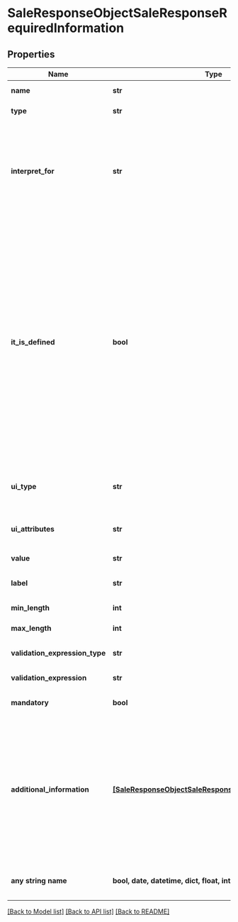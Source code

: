 # SaleResponseObjectSaleResponseRequiredInformation


## Properties
Name | Type | Description | Notes
------------ | ------------- | ------------- | -------------
**name** | **str** | Nombre del dato a solicitar. | [optional] 
**type** | **str** | Tipo de dato a solicitar. | [optional] 
**interpret_for** | **str** | Este elemento se le solicita al POS o el dispositivo de venta/ReadingDevice.  En caso de que se requiera RequieredInformation y no esté definida esta propiedad  se debe asumir que es para el POS. | [optional] 
**it_is_defined** | **bool** | Indicador si el elemento esta documentado/definido en el contrato, en caso de true, entonces solo se informará el Name y opcionalmente Mandatory, ya que todos los otros atributos del mismo, pero si fuese false entonces estarán presentes los otros atributos. Con respecto a cómo deben ser enviados, si está ya definido en el contrato deberá ser enviado como el contrato lo especifica. En caso contrario deberá ser enviado como un objeto compuesto del array de objetos en el elemento RequiredInformation. | [optional] 
**ui_type** | **str** | Tipo de elemento a utilizar para su representación en la Interfaz de Usuario ( Button, etc ). | [optional] 
**ui_attributes** | **str** | Atributos de Forma, font, color, etc necesarios por el aplicativo. | [optional] 
**value** | **str** | Valor del Elemento Adicional Solicitado. | [optional] 
**label** | **str** | Leyenda a mostrar en pantalla para el dato a solicitar. | [optional] 
**min_length** | **int** | Longitud mínima del dato a solicitar. | [optional] 
**max_length** | **int** | Longitud máxima del dato a solicitar. | [optional] 
**validation_expression_type** | **str** | Indica el tipo de Expresión de Validación. | [optional] 
**validation_expression** | **str** | Expresión de Validación. | [optional] 
**mandatory** | **bool** | Indicador de obligatoriedad de ingreso de este dato. | [optional] 
**additional_information** | [**[SaleResponseObjectSaleResponseAdditionalInformation]**](SaleResponseObjectSaleResponseAdditionalInformation.md) | En caso de que se requiera información adicional para poder completar la operación, como podrían ser ciertos datos ingresados por el vendedor para realizar verificaciones especificas (como los últimos 4 digitos), el código de seguridad de la tarjeta o la fecha de vencimiento, este elemento estará presente. | [optional] 
**any string name** | **bool, date, datetime, dict, float, int, list, str, none_type** | any string name can be used but the value must be the correct type | [optional]

[[Back to Model list]](../README.md#documentation-for-models) [[Back to API list]](../README.md#documentation-for-api-endpoints) [[Back to README]](../README.md)


